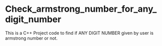 # Check_armstrong_number_for_any_digit_number
This is a C++ Project code to find if ANY DIGIT NUMBER given by user is armstrong number or not.
